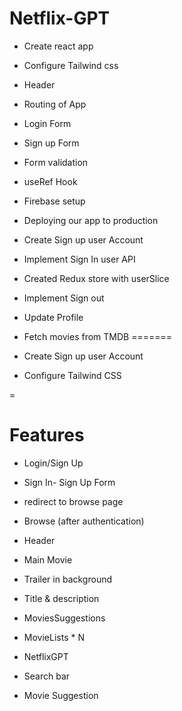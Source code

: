 # Netflix-GPT

- Create react app
- Configure Tailwind css
- Header
- Routing of App
- Login Form
- Sign up Form
- Form validation
- useRef Hook
- Firebase setup
- Deploying our app to production

- Create Sign up user Account 
- Implement Sign In user API
- Created Redux store with userSlice 



- Implement Sign out
- Update Profile
- Fetch movies from TMDB
=======

- Create Sign up user Account  
- Configure Tailwind CSS

 
=
# Features

- Login/Sign Up
- Sign In- Sign Up Form
- redirect to browse page
- Browse (after authentication)
- Header
- Main Movie
- Trailer in background
- Title & description
- MoviesSuggestions
- MovieLists * N

- NetflixGPT
- Search bar
- Movie Suggestion
